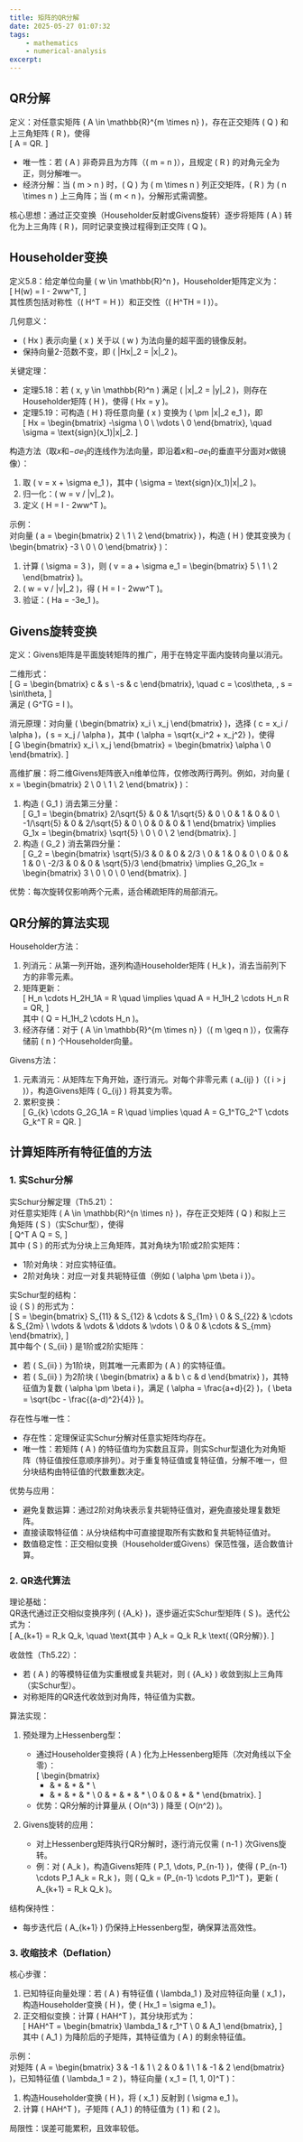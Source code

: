 ```yaml
---
title: 矩阵的QR分解
date: 2025-05-27 01:07:32
tags:
    - mathematics
    - numerical-analysis
excerpt:
---
```


## QR分解
定义：对任意实矩阵 \( A \in \mathbb{R}^{m \times n} \)，存在正交矩阵 \( Q \) 和上三角矩阵 \( R \)，使得  
\[
A = QR.
\]  
- 唯一性：若 \( A \) 非奇异且为方阵（\( m = n \)），且规定 \( R \) 的对角元全为正，则分解唯一。  
- 经济分解：当 \( m > n \) 时，\( Q \) 为 \( m \times n \) 列正交矩阵，\( R \) 为 \( n \times n \) 上三角阵；当 \( m < n \)，分解形式需调整。  

核心思想：通过正交变换（Householder反射或Givens旋转）逐步将矩阵 \( A \) 转化为上三角阵 \( R \)，同时记录变换过程得到正交阵 \( Q \)。  


## Householder变换  
定义5.8：给定单位向量 \( w \in \mathbb{R}^n \)，Householder矩阵定义为：  
\[
H(w) = I - 2ww^T,
\]  
其性质包括对称性（\( H^T = H \)）和正交性（\( H^TH = I \)）。  

几何意义：  
- \( Hx \) 表示向量 \( x \) 关于以 \( w \) 为法向量的超平面的镜像反射。  
- 保持向量2-范数不变，即 \( \|Hx\|_2 = \|x\|_2 \)。  

关键定理：  
- 定理5.18：若 \( x, y \in \mathbb{R}^n \) 满足 \( \|x\|_2 = \|y\|_2 \)，则存在Householder矩阵 \( H \)，使得 \( Hx = y \)。  
- 定理5.19：可构造 \( H \) 将任意向量 \( x \) 变换为 \( \pm \|x\|_2 e_1 \)，即  
  \[
  Hx = \begin{bmatrix} -\sigma \\ 0 \\ \vdots \\ 0 \end{bmatrix}, \quad \sigma = \text{sign}(x_1)\|x\|_2.
  \]  

构造方法（取$x$和$-\sigma e_1$的连线作为法向量，即沿着$x$和$-\sigma e_1$的垂直平分面对$x$做镜像）：  
1. 取 \( v = x + \sigma e_1 \)，其中 \( \sigma = \text{sign}(x_1)\|x\|_2 \)。  
2. 归一化：\( w = v / \|v\|_2 \)。  
3. 定义 \( H = I - 2ww^T \)。  

示例：  
对向量 \( a = \begin{bmatrix} 2 \\ 1 \\ 2 \end{bmatrix} \)，构造 \( H \) 使其变换为 \( \begin{bmatrix} -3 \\ 0 \\ 0 \end{bmatrix} \)：  
1. 计算 \( \sigma = 3 \)，则 \( v = a + \sigma e_1 = \begin{bmatrix} 5 \\ 1 \\ 2 \end{bmatrix} \)。  
2. \( w = v / \|v\|_2 \)，得 \( H = I - 2ww^T \)。  
3. 验证：\( Ha = -3e_1 \)。  


## Givens旋转变换  
定义：Givens矩阵是平面旋转矩阵的推广，用于在特定平面内旋转向量以消元。  

二维形式：  
\[
G = \begin{bmatrix} c & s \\ -s & c \end{bmatrix}, \quad c = \cos\theta, \, s = \sin\theta,
\]  
满足 \( G^TG = I \)。  

消元原理：对向量 \( \begin{bmatrix} x_i \\ x_j \end{bmatrix} \)，选择 \( c = x_i / \alpha \)，\( s = x_j / \alpha \)，其中 \( \alpha = \sqrt{x_i^2 + x_j^2} \)，使得  
\[
G \begin{bmatrix} x_i \\ x_j \end{bmatrix} = \begin{bmatrix} \alpha \\ 0 \end{bmatrix}.
\]  

高维扩展：将二维Givens矩阵嵌入n维单位阵，仅修改两行两列。例如，对向量 \( x = \begin{bmatrix} 2 \\ 0 \\ 1 \\ 2 \end{bmatrix} \)：  
1. 构造 \( G_1 \) 消去第三分量：  
   \[
   G_1 = \begin{bmatrix} 2/\sqrt{5} & 0 & 1/\sqrt{5} & 0 \\ 0 & 1 & 0 & 0 \\ -1/\sqrt{5} & 0 & 2/\sqrt{5} & 0 \\ 0 & 0 & 0 & 1 \end{bmatrix} \implies G_1x = \begin{bmatrix} \sqrt{5} \\ 0 \\ 0 \\ 2 \end{bmatrix}.
   \]  
2. 构造 \( G_2 \) 消去第四分量：  
   \[
   G_2 = \begin{bmatrix} \sqrt{5}/3 & 0 & 0 & 2/3 \\ 0 & 1 & 0 & 0 \\ 0 & 0 & 1 & 0 \\ -2/3 & 0 & 0 & \sqrt{5}/3 \end{bmatrix} \implies G_2G_1x = \begin{bmatrix} 3 \\ 0 \\ 0 \\ 0 \end{bmatrix}.
   \]  

优势：每次旋转仅影响两个元素，适合稀疏矩阵的局部消元。  


## QR分解的算法实现  
Householder方法：  
1. 列消元：从第一列开始，逐列构造Householder矩阵 \( H_k \)，消去当前列下方的非零元素。  
2. 矩阵更新：  
   \[
   H_n \cdots H_2H_1A = R \quad \implies \quad A = H_1H_2 \cdots H_n R = QR,
   \]  
   其中 \( Q = H_1H_2 \cdots H_n \)。  
3. 经济存储：对于 \( A \in \mathbb{R}^{m \times n} \)（\( m \geq n \)），仅需存储前 \( n \) 个Householder向量。  

Givens方法：  
1. 元素消元：从矩阵左下角开始，逐行消元。对每个非零元素 \( a_{ij} \)（\( i > j \)），构造Givens矩阵 \( G_{ij} \) 将其变为零。  
2. 累积变换：  
   \[
   G_{k} \cdots G_2G_1A = R \quad \implies \quad A = G_1^TG_2^T \cdots G_k^T R = QR.
   \]  


## 计算矩阵所有特征值的方法

### 1. 实Schur分解
实Schur分解定理（Th5.21）：  
对任意实矩阵 \( A \in \mathbb{R}^{n \times n} \)，存在正交矩阵 \( Q \) 和拟上三角矩阵 \( S \)（实Schur型），使得  
\[
Q^T A Q = S,
\]  
其中 \( S \) 的形式为分块上三角矩阵，其对角块为1阶或2阶实矩阵：  
- 1阶对角块：对应实特征值。  
- 2阶对角块：对应一对复共轭特征值（例如 \( \alpha \pm \beta i \)）。  

实Schur型的结构：  
设 \( S \) 的形式为：  
\[
S = \begin{bmatrix}
S_{11} & S_{12} & \cdots & S_{1m} \\
0 & S_{22} & \cdots & S_{2m} \\
\vdots & \vdots & \ddots & \vdots \\
0 & 0 & \cdots & S_{mm}
\end{bmatrix},
\]  
其中每个 \( S_{ii} \) 是1阶或2阶实矩阵：  
- 若 \( S_{ii} \) 为1阶块，则其唯一元素即为 \( A \) 的实特征值。  
- 若 \( S_{ii} \) 为2阶块 \( \begin{bmatrix} a & b \\ c & d \end{bmatrix} \)，其特征值为复数 \( \alpha \pm \beta i \)，满足 \( \alpha = \frac{a+d}{2} \)，\( \beta = \sqrt{bc - \frac{(a-d)^2}{4}} \)。  

存在性与唯一性：  
- 存在性：定理保证实Schur分解对任意实矩阵均存在。  
- 唯一性：若矩阵 \( A \) 的特征值均为实数且互异，则实Schur型退化为对角矩阵（特征值按任意顺序排列）。对于重复特征值或复特征值，分解不唯一，但分块结构由特征值的代数重数决定。  

优势与应用：  
- 避免复数运算：通过2阶对角块表示复共轭特征值对，避免直接处理复数矩阵。  
- 直接读取特征值：从分块结构中可直接提取所有实数和复共轭特征值对。  
- 数值稳定性：正交相似变换（Householder或Givens）保范性强，适合数值计算。  


### 2. QR迭代算法
理论基础：  
QR迭代通过正交相似变换序列 \( \{A_k\} \)，逐步逼近实Schur型矩阵 \( S \)。迭代公式为：  
\[
A_{k+1} = R_k Q_k, \quad \text{其中 } A_k = Q_k R_k \text{（QR分解）}.
\]  

收敛性（Th5.22）：  
- 若 \( A \) 的等模特征值为实重根或复共轭对，则 \( \{A_k\} \) 收敛到拟上三角阵（实Schur型）。  
- 对称矩阵的QR迭代收敛到对角阵，特征值为实数。  

算法实现：  
1. 预处理为上Hessenberg型：  
   - 通过Householder变换将 \( A \) 化为上Hessenberg矩阵（次对角线以下全零）：  
     \[
     \begin{bmatrix}
     * & * & * & * \\
     * & * & * & * \\
     0 & * & * & * \\
     0 & 0 & * & *
     \end{bmatrix}.
     \]  
   - 优势：QR分解的计算量从 \( O(n^3) \) 降至 \( O(n^2) \)。  

2. Givens旋转的应用：  
   - 对上Hessenberg矩阵执行QR分解时，逐行消元仅需 \( n-1 \) 次Givens旋转。  
   - 例：对 \( A_k \)，构造Givens矩阵 \( P_1, \dots, P_{n-1} \)，使得 \( P_{n-1} \cdots P_1 A_k = R_k \)，则 \( Q_k = (P_{n-1} \cdots P_1)^T \)，更新 \( A_{k+1} = R_k Q_k \)。  

结构保持性：  
- 每步迭代后 \( A_{k+1} \) 仍保持上Hessenberg型，确保算法高效性。  

### 3. 收缩技术（Deflation）
核心步骤：  
1. 已知特征向量处理：若 \( A \) 有特征值 \( \lambda_1 \) 及对应特征向量 \( x_1 \)，构造Householder变换 \( H \)，使 \( Hx_1 = \sigma e_1 \)。  
2. 正交相似变换：计算 \( HAH^T \)，其分块形式为：  
   \[
   HAH^T = \begin{bmatrix} \lambda_1 & r_1^T \\ 0 & A_1 \end{bmatrix},
   \]  
   其中 \( A_1 \) 为降阶后的子矩阵，其特征值为 \( A \) 的剩余特征值。  

示例：  
对矩阵 \( A = \begin{bmatrix} 3 & -1 & 1 \\ 2 & 0 & 1 \\ 1 & -1 & 2 \end{bmatrix} \)，已知特征值 \( \lambda_1 = 2 \)，特征向量 \( x_1 = [1, 1, 0]^T \)：  
1. 构造Householder变换 \( H \)，将 \( x_1 \) 反射到 \( \sigma e_1 \)。  
2. 计算 \( HAH^T \)，子矩阵 \( A_1 \) 的特征值为 \( 1 \) 和 \( 2 \)。  

局限性：误差可能累积，且效率较低。  

